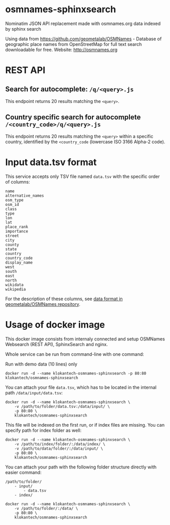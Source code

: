 # osmnames-sphinxsearch

Nominatim JSON API replacement made with osmnames.org data indexed by sphinx search

Using data from https://github.com/geometalab/OSMNames - Database of geographic place names from OpenStreetMap for full text search downloadable for free. Website: http://osmnames.org


# REST API

## Search for autocomplete: `/q/<query>.js`

This endpoint returns 20 results matching the `<query>`.


## Country specific search for autocomplete `/<country_code>/q/<query>.js`

This endpoint returns 20 results matching the `<query>` within a specific country, identified by the `<country_code` (lowercase ISO 3166 Alpha-2 code).


# Input data.tsv format

This service accepts only TSV file named `data.tsv` with the specific order of columns:

```
name
alternative_names
osm_type
osm_id
class
type
lon
lat
place_rank
importance
street
city
county
state
country
country_code
display_name
west
south
east
north
wikidata
wikipedia
```

For the description of these columns, see [data format in geometalab/OSMNames repository](https://github.com/geometalab/OSMNames#data-format-of-tsv-export-of-osmnames).


# Usage of docker image

This docker image consists from internaly connected and setup OSMNames Websearch (REST API), SphinxSearch and nginx.

Whole service can be run from command-line with one command:

Run with demo data (10 lines) only

```
docker run -d --name klokantech-osmnames-sphinxsearch -p 80:80 klokantech/osmnames-sphinxsearch
```

You can attach your file `data.tsv`, which has to be located in the internal path `/data/input/data.tsv`:

```
docker run -d --name klokantech-osmnames-sphinxsearch \
    -v /path/to/folder/data.tsv:/data/input/ \
    -p 80:80 \
    klokantech/osmnames-sphinxsearch
```

This file will be indexed on the first run, or if index files are missing.
You can specify path for index folder as well:

```
docker run -d --name klokantech-osmnames-sphinxsearch \
    -v /path/to/index/folder/:/data/index/ \
    -v /path/to/data/folder/:/data/input/ \
    -p 80:80 \
    klokantech/osmnames-sphinxsearch
```

You can attach your path with the following folder structure directly with easier command:

```
/path/to/folder/
    - input/
        - data.tsv
    - index/
```

```
docker run -d --name klokantech-osmnames-sphinxsearch \
    -v /path/to/folder/:/data/ \
    -p 80:80 \
    klokantech/osmnames-sphinxsearch
```
